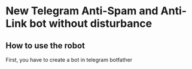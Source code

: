 # New Telegram Anti-Spam and Anti-Link bot without disturbance


<h2>How to use the robot</h2>
First, you have to create a bot in telegram botfather
